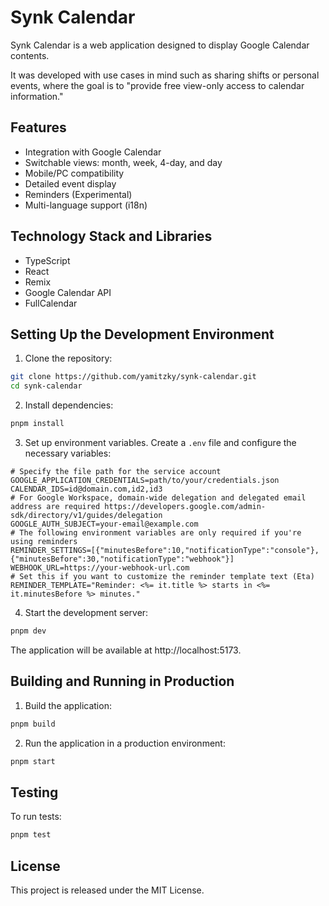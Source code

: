 # Synk Calendar

Synk Calendar is a web application designed to display Google Calendar contents.

It was developed with use cases in mind such as sharing shifts or personal
events, where the goal is to "provide free view-only access to calendar
information."

## Features

- Integration with Google Calendar
- Switchable views: month, week, 4-day, and day
- Mobile/PC compatibility
- Detailed event display
- Reminders (Experimental)
- Multi-language support (i18n)

## Technology Stack and Libraries

- TypeScript
- React
- Remix
- Google Calendar API
- FullCalendar

## Setting Up the Development Environment

1. Clone the repository:

```bash
git clone https://github.com/yamitzky/synk-calendar.git
cd synk-calendar
```

2. Install dependencies:

```bash
pnpm install
```

3. Set up environment variables. Create a `.env` file and configure the
   necessary variables:

```
# Specify the file path for the service account
GOOGLE_APPLICATION_CREDENTIALS=path/to/your/credentials.json
CALENDAR_IDS=id@domain.com,id2,id3
# For Google Workspace, domain-wide delegation and delegated email address are required https://developers.google.com/admin-sdk/directory/v1/guides/delegation
GOOGLE_AUTH_SUBJECT=your-email@example.com
# The following environment variables are only required if you're using reminders
REMINDER_SETTINGS=[{"minutesBefore":10,"notificationType":"console"},{"minutesBefore":30,"notificationType":"webhook"}]
WEBHOOK_URL=https://your-webhook-url.com
# Set this if you want to customize the reminder template text (Eta)
REMINDER_TEMPLATE="Reminder: <%= it.title %> starts in <%= it.minutesBefore %> minutes."
```

4. Start the development server:

```bash
pnpm dev
```

The application will be available at http://localhost:5173.

## Building and Running in Production

1. Build the application:

```bash
pnpm build
```

2. Run the application in a production environment:

```bash
pnpm start
```

## Testing

To run tests:

```bash
pnpm test
```

## License

This project is released under the MIT License.
